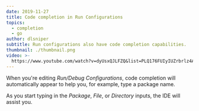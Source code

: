 ```yaml
---
date: 2019-11-27
title: Code completion in Run Configurations
topics:
  - completion
  - go
author: dlsniper
subtitle: Run configurations also have code completion capabilities.
thumbnail: ./thumbnail.png
video: >-
  https://www.youtube.com/watch?v=dyUsxQJLFZQ&list=PLQ176FUIyIUZrbrlz4AY1V8VzBJKZyVlW&index=13
---
```


When you're editing _Run/Debug Configurations_, code completion will automatically appear to help you, for example, type a package name.

As you start typing in the _Package_, _File_, or _Directory_ inputs, the IDE will assist you.
